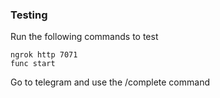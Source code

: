 ### Testing

Run the following commands to test
```
ngrok http 7071
func start
```

Go to telegram and use the /complete command